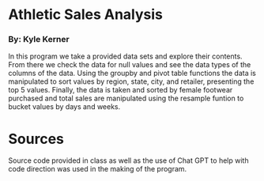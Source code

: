 #  **Athletic Sales Analysis**
### By: Kyle Kerner

In this program we take a provided data sets and explore their contents.  From there we check the data for null values and see the data types of the columns of the data. Using the groupby and pivot table functions the data is manipulated to sort values by region, state, city, and retailer, presenting the top 5 values.  Finally, the data is taken and sorted by female footwear purchased and total sales are manipulated using the resample funtion to bucket values by days and weeks. 

# Sources
Source code provided in class as well as the use of Chat GPT to help with code direction was used in the making of the program.  